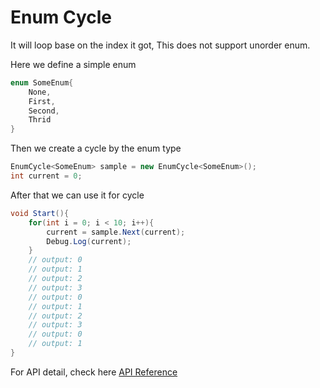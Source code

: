 # Enum Cycle

It will loop base on the index it got, This does not support unorder enum.

Here we define a simple enum 

```csharp
enum SomeEnum{
    None,
    First,
    Second,
    Thrid
}
```

Then we create a cycle by the enum type

```csharp
EnumCycle<SomeEnum> sample = new EnumCycle<SomeEnum>();
int current = 0;
```

After that we can use it for cycle

```csharp
void Start(){
    for(int i = 0; i < 10; i++){
        current = sample.Next(current);
        Debug.Log(current);
    }
    // output: 0
    // output: 1
    // output: 2
    // output: 3
    // output: 0
    // output: 1
    // output: 2
    // output: 3
    // output: 0
    // output: 1
}
```

For API detail, check here
[API Reference](../../api/Funique.EnumCycle-1.html)